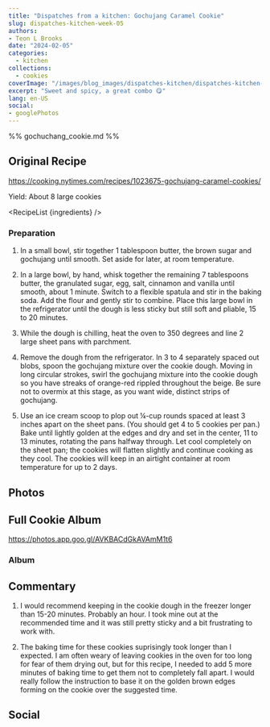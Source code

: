 ```yaml
---
title: "Dispatches from a kitchen: Gochujang Caramel Cookie"
slug: dispatches-kitchen-week-05
authors:
- Teon L Brooks
date: "2024-02-05"
categories:
  - kitchen
collections:
  - cookies
coverImage: "/images/blog_images/dispatches-kitchen/dispatches-kitchen-week-05.jpg"
excerpt: "Sweet and spicy, a great combo 😋"
lang: en-US
social:
- googlePhotos
---
```

%% gochuchang_cookie.md %%
<script> 
  import Callout from '$lib/components/Callout.svelte';
  import RecipeList from '$lib/components/RecipeList.svelte';

  let ingredients = [
    "½ cup (8 tablespoons)/115 grams unsalted butter, very soft",
    "2 packed tablespoons dark brown sugar",
    "1 heaping tablespoon gochujang",
    "1 cup/200 grams granulated sugar",
    "1 large egg, at room temperature",
    "½ teaspoon coarse kosher salt or ¾ teaspoon kosher salt (such as Diamond Crystal)",
    "¼ teaspoon ground cinnamon",
    "1 teaspoon vanilla extract",
    "½ teaspoon baking soda",
    "1½ cups/185 grams all-purpose flour"
    ];
  
  ingredients.forEach((ingredient, idx) => {
    ingredients[idx] = { name: ingredient, used: false}
  })

</script>

## Original Recipe

<https://cooking.nytimes.com/recipes/1023675-gochujang-caramel-cookies/>

Yield: About 8 large cookies

<RecipeList {ingredients} />

### Preparation

1. In a small bowl, stir together 1 tablespoon butter, the brown sugar and gochujang until smooth. Set aside for later, at room temperature.

2. In a large bowl, by hand, whisk together the remaining 7 tablespoons butter, the granulated sugar, egg, salt, cinnamon and vanilla until smooth, about 1 minute. Switch to a flexible spatula and stir in the baking soda. Add the flour and gently stir to combine. Place this large bowl in the refrigerator until the dough is less sticky but still soft and pliable, 15 to 20 minutes.

3. While the dough is chilling, heat the oven to 350 degrees and line 2 large sheet pans with parchment.

4. Remove the dough from the refrigerator. In 3 to 4 separately spaced out blobs, spoon the gochujang mixture over the cookie dough. Moving in long circular strokes, swirl the gochujang mixture into the cookie dough so you have streaks of orange-red rippled throughout the beige. Be sure not to overmix at this stage, as you want wide, distinct strips of gochujang.

5. Use an ice cream scoop to plop out ¼-cup rounds spaced at least 3 inches apart on the sheet pans. (You should get 4 to 5 cookies per pan.) Bake until lightly golden at the edges and dry and set in the center, 11 to 13 minutes, rotating the pans halfway through. Let cool completely on the sheet pan; the cookies will flatten slightly and continue cooking as they cool. The cookies will keep in an airtight container at room temperature for up to 2 days.

## Photos

<Callout>
   <h2>Full Cookie Album</h2>

   <https://photos.app.goo.gl/AVKBACdGkAVAmM1t6>
</Callout>

### Album

<div class="pa-carousel-widget" style="width:100%; height:480px; display:none;"
  data-link="https://photos.app.goo.gl/AVKBACdGkAVAmM1t6"
  data-title="Dispatches from the kitchen: 52 Week Cookie Challenge 🍪"
  data-description="Gochujang Caramel Cookie">
    <object data="https://lh3.googleusercontent.com/pw/ABLVV87dRCJAEk83qG2TlL37HWcYb-8Iwvmnr2aFjx-v71gswdTMxA-4kIBCM2wAtPjD5mTePdiNKF1LgDcud6o1H7M_oOQgjChEMCwvOFgsaTBHBghxDfB1=w640-h480"></object>
  <object data="https://lh3.googleusercontent.com/pw/ABLVV85SlJusG-XYXk0pxyB5HClDxSgAjLx88eEUe4nbdzqewMfz-VP7OwyT12n8-cZIoG-r1IgEwrLxIdQP6FYPXkorGh7T3qIdyU9ybhPKi_FkOZ1G4D4j=w640-h480"></object>
  <object data="https://lh3.googleusercontent.com/pw/ABLVV84xm3Ou_-YNdjv-eLITo9JxHj-27XJe4rFnIY6jImOnj8BelRyQXFgPxfvjtlKtlSCCPB5B5TCZkcVlSXwgVMxkzV9p7nC3aOteWQxISJHQS9XKIfJe=w640-h480"></object>
  <object data="https://lh3.googleusercontent.com/pw/ABLVV87vsVVkHlfyYOM5TGEFAWc-QW7IAz2G-f1lQGKSdS0LRh_FaLYNc9Fd0ZjFyhcww_gdDtr2L_BBtejbNK1DGx-ftLWXS7EcadqzA3Q_EMFoLdU_vpSc=w640-h480"></object>
  <object data="https://lh3.googleusercontent.com/pw/ABLVV87FtuqAnNc10SPn0BjtM5gdWx7Uxw5z8f9W65qg91xFVreU8Xx7SLlewcQoTMscZS35802OQG0VSwskxAduMHncJm8E8fuUg-3yXLxRpBbRvZnqz3Cb=w640-h480"></object>
  <object data="https://lh3.googleusercontent.com/pw/ABLVV87ZmVYFB4iV5EzbkUTldzkPoWuzz9s_kBHqPWTYpoTqwPJMb-5yszwis5Iy9irbYkyHFD6obyV7oQvZ1M1huCCbSCI1adg2GQSrW7yw9atqQCqb6et9=w640-h480"></object>
  <object data="https://lh3.googleusercontent.com/pw/ABLVV84QM1gCuSgKgm3IeVCtrhvOVv2ofHCRwMMeylCG2Mv3_KGYLJZ0KXaAyItMYagWlGrpLtt8wUN0ojBFcAJygBegz0Uw1VNkAxgr21kPmxk9B3ntg2Eq=w640-h480"></object>
  <object data="https://lh3.googleusercontent.com/pw/ABLVV84IdoyIjr2Xf6BCWyVK0CgM_T--yM2nBxsmTPJH_K_hwQZkIx7TZd8DrWHDgMLWNMTei94JJ1C79gUH1x9W_q4MWuWUqosLf0ZkSCHAsXLlRkZAuVkR=w640-h480"></object>
  <object data="https://lh3.googleusercontent.com/pw/ABLVV86gsn8bXpYiyIPNnJpqUUh55cyyCuQuWAsxJ8re5FVBoWnLbAApBUzP_FulXK8AraOsyg_NnKpqE-5BpR77wB5Q_vyHlr-JW3kSd-CMLv9TLz4geGO9=w640-h480"></object>
  <object data="https://lh3.googleusercontent.com/pw/ABLVV87AVRB7O_XbQEFkDujpLWFZR74YCuRjLnXwpz8DpsOT5jp75uTA-Dtrj3iLXvQTUnPbRpYJY97CoWoHdBySA97kqVTrCp-E2c9Sdl_NymtVuRpkuZap=w640-h480"></object>
  <object data="https://lh3.googleusercontent.com/pw/ABLVV87BlFniowDGPdX_wxZ1-iXQK9nCm2NXxiDSwgChdHLtN_b-w36MMXzrvXndl4a5L0-L2-ESGppyTAIv8GKpNr5uvdfqR807-ccsIc5hL_HN3qSJl88W=w640-h480"></object>
  <object data="https://lh3.googleusercontent.com/pw/ABLVV868wxdZ_BtPM5eV4mE_NXMFJpL-YeyMC2e8p61t5Pq_zzxCyMMzpj4IhPrUt4KsuoKnmFgS9FDywEtpXIlaTKUE9niTUWcInwkgb3zHA0YDapFFBlCA=w640-h480"></object>
  <object data="https://lh3.googleusercontent.com/pw/ABLVV86hMOv-WnusdwwQU9EaD_74Q_2JgM6hWMMFKSXit0KDNsJn-ejIhqhEghr9Z36604PQmiDz_2pG2Rv202zciYtBlZPsKzc0wADP9lgRBZFpzTd2BjWz=w640-h480"></object>
  <object data="https://lh3.googleusercontent.com/pw/ABLVV86DXVrT-NgEz7zF_27hKYdLQmLndv_j2U8r8fJz7lNQA7LxtKRiQwdPmn2t_L2CAqsHmhZDDjBZj4G2eDceiR8CTKcNPHH4DXpq5jAZvp20quj7ZOEw=w640-h480"></object>
  <object data="https://lh3.googleusercontent.com/pw/ABLVV85DLkTYCF92mhaLMbCUJLBF_W_lGiLwIumOm69q5Na2tV3kZUhrB3PO8B5z1R8xNh36ZrJE4OhYb0-KByXXNGumxt1GdQZzVKHQC6QQ6gkR7LpQVi-0=w640-h480"></object>
  <object data="https://lh3.googleusercontent.com/pw/ABLVV871iq5Q6LXjsBermsoVntIc3vXke9qO98VFmzcITIEVn-YA15Ut0w1HkQNii5LvdcL_EiEBM4H-3qzSf-i9lLDUp6d1gnLeYuWoHW5FzuMQ2Z-2EyyL=w640-h480"></object>
  <object data="https://lh3.googleusercontent.com/pw/ABLVV87b7o3FbzZVuNTiY8dTxiOg9z8CItBdObpCk2GMeoQJQDW1XJNlgcmmtakw3BTltt_W4lnZWJ0In0ye-wN54UJZ43UE2psyv3MT92pe_qQQijUIkx01=w640-h480"></object>
  <object data="https://lh3.googleusercontent.com/pw/ABLVV86YYjKYi2eJWBd2OF-9T83hYTSskyneQ6BSKkPFf_eNUhK4WO8-YkFtEcK9EJlDiUxdljEYsIGZNrYzYhzlsWBLrFI9PEbg1mgzeK7d6Z4BSTND62yl=w640-h480"></object>
</div>

## Commentary

1. I would recommend keeping in the cookie dough in the freezer longer than 15-20 minutes. Probably an hour. I took mine out at the recommended time and it was still pretty sticky and a bit frustrating to work with.

2. The baking time for these cookies suprisingly took longer than I expected. I am often weary of leaving cookies in the oven for too long for fear of them drying out, but for this recipe, I needed to add 5 more minutes of baking time to get them not to completely fall apart. I would really follow the instruction to base it on the golden brown edges forming on the cookie over the suggested time.

## Social

<div>
  <span id="teonbrooks.com-3kkokloio2c2q"></span>
  <script async src="https://assets.bluesky.lol/js/b1.js" data-handle="teonbrooks.com" data-skeet="3kkokloio2c2q" ></script>
</div>
